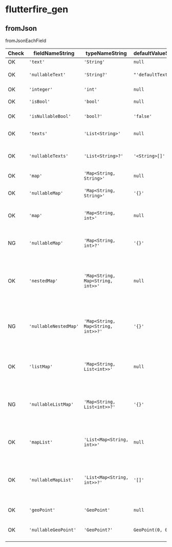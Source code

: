 # flutterfire_gen

## fromJson

fromJsonEachField

| Check | fieldNameString       | typeNameString                     | defaultValueString | expected                                                                                                                                                                        |
| ----- | --------------------- | ---------------------------------- | ------------------ | ------------------------------------------------------------------------------------------------------------------------------------------------------------------------------- |
| OK    | `'text'`              | `'String'`                         | `null`             | `"json['text'] as String"`                                                                                                                                                      |
| OK    | `'nullableText'`      | `'String?'`                        | `"'defaultText'"`  | `"nullableText: json['nullableText'] as String? ?? 'defaultText'"`                                                                                                              |
| OK    | `'integer'`           | `'int'`                            | `null`             | `"integer: json['integer'] as int"`                                                                                                                                             |
| OK    | `'isBool'`            | `'bool'`                           | `null`             | `"isBool: json['isBool'] as bool"`                                                                                                                                              |
| OK    | `'isNullableBool'`    | `'bool?'`                          | `'false'`          | `"isNullableBool: json['isNullableBool'] as bool? ?? false"`                                                                                                                    |
| OK    | `'texts'`             | `'List<String>'`                   | `null`             | `"texts: (json['texts'] as List<dynamic>).map((e) => e as String).toList()"`                                                                                                    |
| OK    | `'nullableTexts'`     | `'List<String>?'`                  | `'<String>[]'`     | `"nullableTexts: (json['nullableTexts'] as List<dynamic>?)?.map((e) => e as String).toList() ?? <String>[]"`                                                                    |
| OK    | `'map'`               | `'Map<String, String>'`            | `null`             | `"map: json['map'] as Map<String, dynamic>"`                                                                                                                                    |
| OK    | `'nullableMap'`       | `'Map<String, String>'`            | `'{}'`             | `"nullableMap: json['nullableMap'] as Map<String, dynamic>? ?? {}"`                                                                                                             |
| OK    | `'map'`               | `'Map<String, int>'`               | `null`             | `"map: (json['map'] as Map<String, dynamic>).map((k, v) => MapEntry(k, v as int))"`                                                                                             |
| NG    | `'nullableMap'`       | `'Map<String, int>?'`              | `'{}'`             | `"nullableMap: (json['nullableMap'] as Map<String, dynamic>?)?.map((k, v) => MapEntry(k, v as int)) ?? {}"`                                                                     |
| OK    | `'nestedMap'`         | `'Map<String, Map<String, int>>'`  | `null`             | `"nestedMap: (json['nestedMap'] as Map<String, dynamic>).map((k, v) => MapEntry(k, (v as Map<String, dynamic>).map((k, v) => MapEntry(k, v as int))))"`                         |
| NG    | `'nullableNestedMap'` | `'Map<String, Map<String, int>>?'` | `'{}'`             | `"nullableNestedMap: (json['nullableNestedMap'] as Map<String, dynamic>?)?.map((k, v) => MapEntry(k, (v as Map<String, dynamic>).map((k, v) => MapEntry(k, v as int)))) ?? {}"` |
| OK    | `'listMap'`           | `'Map<String, List<int>>'`         | `null`             | `"listMap: (json['listMap'] as Map<String, dynamic>).map((k, v) => MapEntry(k, (v as List<dynamic>).map((e) => e as int).toList()))"`                                           |
| NG    | `'nullableListMap'`   | `'Map<String, List<int>>?'`        | `'{}'`             | `"nullableListMap: (json['nullableListMap'] as Map<String, dynamic>?)?.map((k, v) => MapEntry(k, (v as List<dynamic>).map((e) => e as int).toList())) ?? {}"`                   |
| OK    | `'mapList'`           | `'List<Map<String, int>>'`         | `null`             | `"mapList: (json['mapList'] as List<dynamic>).map((e) => (e as Map<String, dynamic>).map((k, v) => MapEntry(k, v as int))).toList()"`                                           |
| OK    | `'nullableMapList'`   | `'List<Map<String, int>>?'`        | `'[]'`             | `"nullableMapList: (json['nullableMapList'] as List<dynamic>?)?.map((e) => (e as Map<String, dynamic>).map((k, v) => MapEntry(k, v as int))).toList() ?? []"`                   |
| OK    | `'geoPoint'`          | `'GeoPoint'`                       | `null`             | `"geoPoint: json['geoPoint'] as GeoPoint"`                                                                                                                                      |
| OK    | `'nullableGeoPoint'`  | `'GeoPoint?'`                      | `GeoPoint(0, 0)`   | `"nullableGeoPoint: json['nullableGeoPoint'] as GeoPoint? ?? GeoPoint(0, 0)"`                                                                                                                   |
